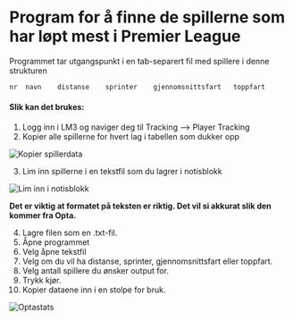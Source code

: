 # Program for å finne de spillerne som har løpt mest i Premier League
Programmet tar utgangspunkt i en tab-separert fil med spillere i denne strukturen

``` java
nr  navn    distanse    sprinter    gjennomsnittsfart   toppfart
```

#### Slik kan det brukes:

1. Logg inn i LM3 og naviger deg til Tracking --> Player Tracking
2. Kopier alle spillerne for hvert lag i tabellen som dukker opp

![Kopier spillerdata](/Users/sindremoldeklev/Documents/eclipseWorkspace/Optaloping/howTo/bilder/steg1.jpg "Kopier spillerdata")

3. Lim inn spillerne i en tekstfil som du lagrer i notisblokk

![Lim inn i notisblokk](/Users/sindremoldeklev/Documents/eclipseWorkspace/Optaloping/howTo/bilder/steg2.jpg "Lim inn i notisblokk")

__Det er viktig at formatet på teksten er riktig. Det vil si akkurat slik den kommer fra Opta.__

4. Lagre filen som en .txt-fil.
5. Åpne programmet
6. Velg åpne tekstfil
7. Velg om du vil ha distanse, sprinter, gjennomsnittsfart eller toppfart.
8. Velg antall spillere du ønsker output for.
9. Trykk kjør.
10. Kopier dataene inn i en stolpe for bruk.

![Optastats](/Users/sindremoldeklev/Documents/eclipseWorkspace/Optaloping/howTo/bilder/screenshot.jpg "Optastats")
